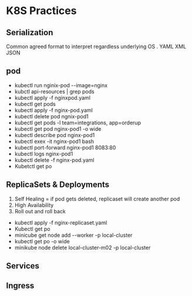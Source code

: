 # K8S Practices

## Serialization
Common agreed format to interpret regardless underlying OS . 
YAML
XML
JSON

## pod

-  kubectl run nginix-pod --image=nginx
- kubctl api-resources | grep pods
- kubectl apply -f nginxpod.yaml
- kubectl get pods
- kubectl apply -f nginx-pod.yaml
- kubectl delete pod ngnix-pod1
- kubectl get pods -l team=integrations, app=orderup
- kubectl get pod nginx-pod1 -o wide
- kubectl describe pod nginx-pod1
- kubectl exex -it nginx-pod1 bash 
- kubectl port-forward nginx-pod1 8083:80
- kubectl logs nginx-pod1
- kubectl delete -f nginx-pod.yaml
- Kubetctl get po

## ReplicaSets & Deployments
1. Self Healing = if pod gets deleted, replicaset will create another pod
2. High Availability
3. Roll out and roll back

- kubectl apply -f nginx-replicaset.yaml
- Kubectl get po
- minicube  get node add --worker -p local-cluster
- kubectl get po -o wide
- minikube node delete local-cluster-m02 -p local-cluster


## Services


## Ingress

